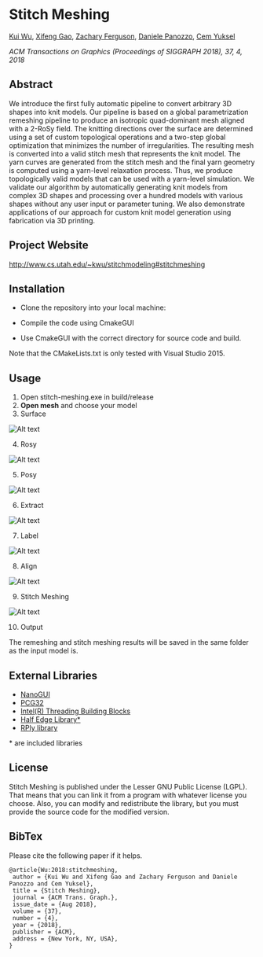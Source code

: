 # Stitch Meshing

[Kui Wu](http://www.cs.utah.edu/~kwu/), 
[Xifeng Gao](https://gaoxifeng.github.io/), 
[Zachary Ferguson](http://zfergus.me/), 
[Daniele Panozzo](https://cs.nyu.edu/~panozzo), 
[Cem Yuksel](http://www.cemyuksel.com/)

*ACM Transactions on Graphics (Proceedings of SIGGRAPH 2018), 37, 4, 2018*

## Abstract

We introduce the first fully automatic pipeline to convert arbitrary 3D shapes into knit models. Our pipeline is based on a global parametrization remeshing pipeline to produce an isotropic quad-dominant mesh aligned with a 2-RoSy field. The knitting directions over the surface are determined using a set of custom topological operations and a two-step global optimization that minimizes the number of irregularities. The resulting mesh is converted into a valid stitch mesh that represents the knit model. The yarn curves are generated from the stitch mesh and the final yarn geometry is computed using a yarn-level relaxation process. Thus, we produce topologically valid models that can be used with a yarn-level simulation. We validate our algorithm by automatically generating knit models from complex 3D shapes and processing over a hundred models with various shapes without any user input or parameter tuning. We also demonstrate applications of our approach for custom knit model generation using fabrication via 3D printing.

 ## Project Website
 
 http://www.cs.utah.edu/~kwu/stitchmodeling#stitchmeshing

## Installation
- Clone the repository into your local machine:

- Compile the code using CmakeGUI 

- Use CmakeGUI with the correct directory for source code and build.

Note that the CMakeLists.txt is only tested with Visual Studio 2015.

## Usage

1. Open stitch-meshing.exe in build/release
2. **Open mesh** and choose your model
3. Surface

![Alt text](screenshots/screenshot_surface.png)

4. Rosy

![Alt text](screenshots/screenshot_rosy.png)

5. Posy

![Alt text](screenshots/screenshot_posy.png)

6. Extract 

![Alt text](screenshots/screenshot_extract.png)

7. Label

![Alt text](screenshots/screenshot_label.png)

8. Align

![Alt text](screenshots/screenshot_align.png)

9. Stitch Meshing

![Alt text](screenshots/screenshot_stitchmeshing.png)

10. Output

The remeshing and stitch meshing results will be saved in the same folder as the input model is.

## External Libraries 
- [NanoGUI](https://github.com/wjakob/nanogui)
- [PCG32](http://www.pcg-random.org/)
- [Intel(R) Threading Building Blocks](https://www.threadingbuildingblocks.org/)
- [Half Edge Library*](http://halfedgelib.sourceforge.net)
- [RPly library](http://www.impa.br/~diego/software/rply)

\* are included libraries

## License

Stitch Meshing is published under the Lesser GNU Public License (LGPL). That means that you can link it from a program with whatever license you choose. Also, you can modify and redistribute the library, but you must provide the source code for the modified version.

## BibTex 

Please cite the following paper if it helps. 

```
@article{Wu:2018:stitchmeshing,
 author = {Kui Wu and Xifeng Gao and Zachary Ferguson and Daniele Panozzo and Cem Yuksel},  
 title = {Stitch Meshing},  
 journal = {ACM Trans. Graph.},  
 issue_date = {Aug 2018},  
 volume = {37},  
 number = {4},  
 year = {2018},    
 publisher = {ACM},  
 address = {New York, NY, USA},   
}  
```
